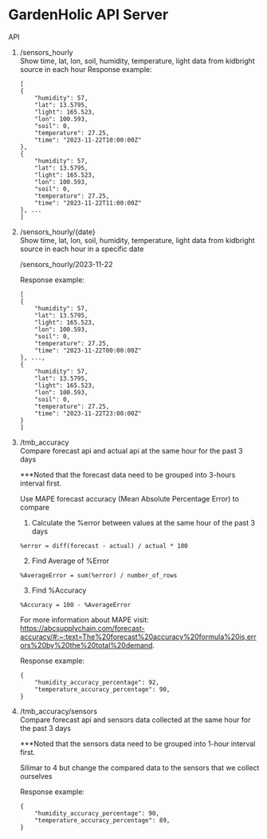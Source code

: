 GardenHolic API Server
===============

API

1. /sensors_hourly <br>
Show time, lat, lon, soil, humidity, temperature, light data from kidbright source in each hour
    Response example:
    ```
    [
    {
        "humidity": 57,
        "lat": 13.5795,
        "light": 165.523,
        "lon": 100.593,
        "soil": 0,
        "temperature": 27.25,
        "time": "2023-11-22T10:00:00Z"
    },
    {
        "humidity": 57,
        "lat": 13.5795,
        "light": 165.523,
        "lon": 100.593,
        "soil": 0,
        "temperature": 27.25,
        "time": "2023-11-22T11:00:00Z"
    }, ...
    ]
    ```

2. /sensors_hourly/{date} <br>
Show time, lat, lon, soil, humidity, temperature, light data from kidbright source in each hour in a specific date

    /sensors_hourly/2023-11-22

    Response example:
    ```
    [
    {
        "humidity": 57,
        "lat": 13.5795,
        "light": 165.523,
        "lon": 100.593,
        "soil": 0,
        "temperature": 27.25,
        "time": "2023-11-22T00:00:00Z"
    }, ...,
    {
        "humidity": 57,
        "lat": 13.5795,
        "light": 165.523,
        "lon": 100.593,
        "soil": 0,
        "temperature": 27.25,
        "time": "2023-11-22T23:00:00Z"
    }
    ]
    ```

4. /tmb_accuracy <br>
Compare forecast api and actual api at the same hour for the past 3 days

    ***Noted that the forecast data need to be grouped into 3-hours interval first.

    Use MAPE forecast accuracy (Mean Absolute Percentage Error) to compare
    1. Calculate the %error between values at the same hour of the past 3 days
    ```
    %error = diff(forecast - actual) / actual * 100
    ```

    2. Find Average of %Error
    ```
    %AverageError = sum(%error) / number_of_rows
    ```

    3. Find %Accuracy
    ```
    %Accuracy = 100 - %AverageError
    ```
    For more information about MAPE visit: https://abcsupplychain.com/forecast-accuracy/#:~:text=The%20forecast%20accuracy%20formula%20is,errors%20by%20the%20total%20demand.


    Response example:
    ```
    {
        "humidity_accuracy_percentage": 92,
        "temperature_accuracy_percentage": 90,
    }
    ```
    
5. /tmb_accuracy/sensors <br>
Compare forecast api and sensors data collected at the same hour for the past 3 days

    ***Noted that the sensors data need to be grouped into 1-hour interval first.

    Silimar to 4 but change the compared data to the sensors that we collect ourselves

    Response example:
    ```
    {
        "humidity_accuracy_percentage": 90,
        "temperature_accuracy_percentage": 89,
    }
    ```
